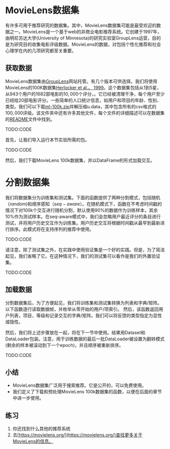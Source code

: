 

<!--
 * @version:
 * @Author:  StevenJokes https://github.com/StevenJokes
 * @Date: 2020-07-02 08:29:52
 * @LastEditors:  StevenJokes https://github.com/StevenJokes
 * @LastEditTime: 2020-07-02 08:49:56
 * @Description:
 * @TODO::
 * @Reference:
-->

# MovieLens数据集

有许多可用于推荐研究的数据集。其中，MovieLens数据集可能是最受欢迎的数据之一。MovieLens是一个基于web的非商业电影推荐系统。它创建于1997年，由明尼苏达大学(University of Minnesota)的研究实验室GroupLens运营，目的是为研究目的收集电影评级数据。MovieLens的数据，对包括个性化推荐和社会心理学在内的几项研究都至关重要。

## 获取数据

MovieLens数据集由[GroupLens](http://files.grouplens.org/datasets/movielens/ml-100k-README.txt)网站托管。有几个版本可供选择。我们将使用MovieLens的100K数据集[Herlocker et al.， 1999](http://preview.d2l.ai/d2l-zh/PR-1092/chapter_references/zreferences.html#herlocker-konstan-borchers-ea-1999)。这个数据集包括从1到5星，从943个用户的1682部电影的$10,000$个评分，。它已经被清理干净，每个用户至少已经给20部电影评分。一些简单的人口统计信息，如用户和项目的年龄、性别、类型。我们可以下载[ml-100k.zip](http://files.grouplens.org/datasets/movielens/ml-100k.zip)并解压缩u.data，其中包含所有的csv格式的$100,000$评级。该文件夹中还有许多其他文件，每个文件的详细描述可以在数据集的[README](http://files.grouplens.org/datasets/movielens/ml-100k-README.txt)文件中找到。

TODO:CODE

首先，让我们导入运行本节实验所需的包。

TODO:CODE

然后，我们下载MovieLens 100k数据集，并以DataFrame的形式加载交互。


# 分割数据集

我们将数据集分为训练集和测试集。下面的函数提供了两种分割模式，包括随机（$random$)和顺序感知（$seq-aware$）。在随机模式下，函数在不考虑时间戳的情况下对100k个交互进行随机分割，默认使用90%的数据作为训练样本，其余10%作为测试样本。在seq-aware模式中，我们会忽略用户最近评分的条目进行测试，并将用户历史交互作为训练集。用户历史交互将根据时间戳从最早到最新进行排序。此模式将在支持序列的推荐中使用。

TODO:CODE

请注意，除了测试集之外，在实践中使用验证集是一个好的实践。但是，为了简洁起见，我们省略了它。在这种情况下，我们的测试集可以看作是我们的外置验证集。

TODO:CODE

## 加载数据

分割数据集后，为了方便起见，我们将训练集和测试集转换为列表和字典/矩阵。 以下函数逐行读取数据帧，并枚举从零开始的用户/项索引。 然后，该函数返回用户列表，项目，等级和记录交互的字典/矩阵。我们可以将反馈的类型指定为显性或隐性。

然后，我们将上述步骤放在一起，将在下一节中使用。结果用Dataset和DataLoader包装。注意，用于训练数据的最后一批DataLoader被设置为翻转模式(剩余的样本被滚动到下一个epoch)，并且顺序被重新排序。

TODO:CODE


## 小结

- MovieLens数据集广泛用于搜索推荐。它是公开的，可以免费使用。
- 我们定义了下载和预处理MovieLens 100k数据集的函数，以便在后面的章节中进一步使用。

## 练习

1. 你还找到什么其他的推荐系统
1. 去[https://movielens.org/](https://movielens.org/)查找更多关于MovieLens的信息。
